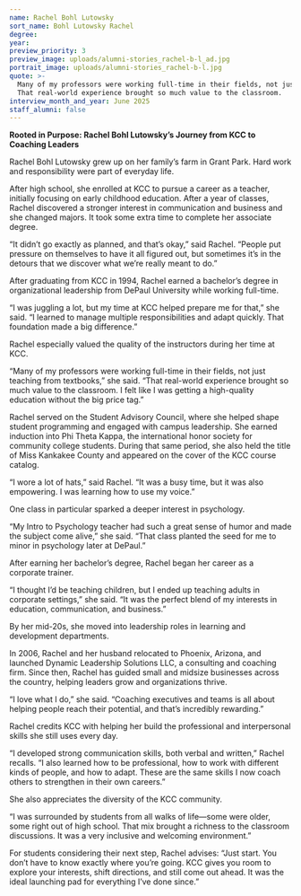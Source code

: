 ```yaml
---
name: Rachel Bohl Lutowsky
sort_name: Bohl Lutowsky Rachel
degree:
year:
preview_priority: 3
preview_image: uploads/alumni-stories_rachel-b-l_ad.jpg
portrait_image: uploads/alumni-stories_rachel-b-l.jpg
quote: >-
  Many of my professors were working full-time in their fields, not just teaching from textbooks.
  That real-world experience brought so much value to the classroom.
interview_month_and_year: June 2025
staff_alumni: false
---
```

**Rooted in Purpose: Rachel Bohl Lutowsky’s Journey from KCC to Coaching Leaders**

Rachel Bohl Lutowsky grew up on her family’s farm in Grant Park. Hard work and responsibility were part of everyday life.

After high school, she enrolled at KCC to pursue a career as a teacher, initially focusing on early childhood education. After a year of classes, Rachel discovered a stronger interest in communication and business and she changed majors. It took some extra time to complete her associate degree.

“It didn’t go exactly as planned, and that’s okay,” said Rachel. “People put pressure on themselves to have it all figured out, but sometimes it’s in the detours that we discover what we’re really meant to do.”

After graduating from KCC in 1994, Rachel earned a bachelor’s degree in organizational leadership from DePaul University while working full-time.

“I was juggling a lot, but my time at KCC helped prepare me for that,” she said. “I learned to manage multiple responsibilities and adapt quickly. That foundation made a big difference.”

Rachel especially valued the quality of the instructors during her time at KCC.

“Many of my professors were working full-time in their fields, not just teaching from textbooks,” she said. “That real-world experience brought so much value to the classroom. I felt like I was getting a high-quality education without the big price tag.”

Rachel served on the Student Advisory Council, where she helped shape student programming and engaged with campus leadership. She earned induction into Phi Theta Kappa, the international honor society for community college students. During that same period, she also held the title of Miss Kankakee County and appeared on the cover of the KCC course catalog.

“I wore a lot of hats,” said Rachel. “It was a busy time, but it was also empowering. I was learning how to use my voice.”

One class in particular sparked a deeper interest in psychology.

“My Intro to Psychology teacher had such a great sense of humor and made the subject come alive,” she said. “That class planted the seed for me to minor in psychology later at DePaul.”

After earning her bachelor’s degree, Rachel began her career as a corporate trainer.

“I thought I’d be teaching children, but I ended up teaching adults in corporate settings,” she said. “It was the perfect blend of my interests in education, communication, and business.”

By her mid-20s, she moved into leadership roles in learning and development departments.

In 2006, Rachel and her husband relocated to Phoenix, Arizona, and launched Dynamic Leadership Solutions LLC, a consulting and coaching firm. Since then, Rachel has guided small and midsize businesses across the country, helping leaders grow and organizations thrive.

“I love what I do,” she said. “Coaching executives and teams is all about helping people reach their potential, and that’s incredibly rewarding.”

Rachel credits KCC with helping her build the professional and interpersonal skills she still uses every day.

“I developed strong communication skills, both verbal and written,” Rachel recalls. “I also learned how to be professional, how to work with different kinds of people, and how to adapt. These are the same skills I now coach others to strengthen in their own careers.”

She also appreciates the diversity of the KCC community.

“I was surrounded by students from all walks of life—some were older, some right out of high school. That mix brought a richness to the classroom discussions. It was a very inclusive and welcoming environment.”

For students considering their next step, Rachel advises: “Just start. You don’t have to know exactly where you’re going. KCC gives you room to explore your interests, shift directions, and still come out ahead. It was the ideal launching pad for everything I’ve done since.”
